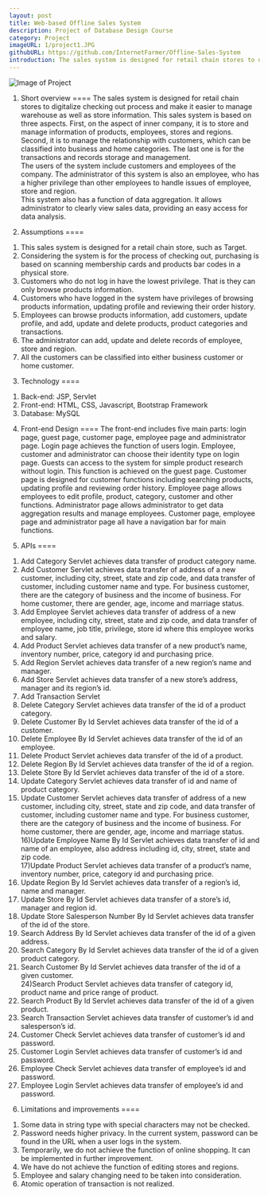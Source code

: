 ```yaml
---
layout: post
title: Web-based Offline Sales System
description: Project of Database Design Course
category: Project
imageURL: 1/project1.JPG
githubURL: https://github.com/InternetFarmer/Offline-Sales-System
introduction: The sales system is designed for retail chain stores to digitalize checking out process and make it easier to manage warehouse as well as store information.
---
```


![Image of Project](/img/project/1/project1.JPG)

1. Short overview 
==== 
The sales system is designed for retail chain stores to digitalize checking out process and make it easier to manage warehouse as well as store information. This sales system is based on three aspects. First, on the aspect of inner company, it is to store and manage information of products, employees, stores and regions. Second, it is to manage the relationship with customers, which can be classified into business and home categories. The last one is for the transactions and records storage and management.<br/>
The users of the system include customers and employees of the company. The administrator of this system is also an employee, who has a higher privilege than other employees to handle issues of employee, store and region.<br/>
This system also has a function of data aggregation. It allows administrator to clearly view sales data, providing an easy access for data analysis.<br/>


2. Assumptions
====
1) This sales system is designed for a retail chain store, such as Target.<br/>
2) Considering the system is for the process of checking out, purchasing is based on
scanning membership cards and products bar codes in a physical store.<br/>
3) Customers who do not log in have the lowest privilege. That is they can only browse
products information.<br/>
4) Customers who have logged in the system have privileges of browsing products
information, updating profile and reviewing their order history.<br/>
5) Employees can browse products information, add customers, update profile, and add,
update and delete products, product categories and transactions.<br/>
6) The administrator can add, update and delete records of employee, store and region.<br/>
7) All the customers can be classified into either business customer or home customer.

3. Technology
====
1) Back-end: JSP, Servlet<br/>
2) Front-end: HTML, CSS, Javascript, Bootstrap Framework<br/>
3) Database: MySQL

4. Front-end Design
====
The front-end includes five main parts: login page, guest page, customer page, employee page and administrator page. Login page achieves the function of users login. Employee, customer and administrator can choose their identity type on login page. Guests can access to the system for simple product research without login. This function is achieved on the guest page. Customer page is designed for customer functions including searching products, updating profile and reviewing order history. Employee page allows employees to edit profile, product, category, customer and other functions. Administrator page allows administrator to get data aggregation results and manage employees. Customer page, employee page and administrator page all have a navigation bar for main functions. <br/>



5. APIs
====
1) Add Category Servlet achieves data transfer of product category name.<br/>
2) Add Customer Servlet achieves data transfer of address of a new customer, including city, street, state and zip code, and data transfer of customer, including customer name and type. For business customer, there are the category of business and the income of business. For home customer, there are gender, age, income and marriage status.<br/>
3) Add Employee Servlet achieves data transfer of address of a new employee, including city, street, state and zip code, and data transfer of employee name, job title, privilege, store id where this employee works and salary.<br/>
4) Add Product Servlet achieves data transfer of a new product’s name, inventory number, price, category id and purchasing price.<br/>
5) Add Region Servlet achieves data transfer of a new region’s name and manager.<br/>
6) Add Store Servlet achieves data transfer of a new store’s address, manager and its region’s id.<br/>
7) Add Transaction Servlet<br/>
8) Delete Category Servlet achieves data transfer of the id of a product category.<br/>
9) Delete Customer By Id Servlet achieves data transfer of the id of a customer.<br/>
10) Delete Employee By Id Servlet achieves data transfer of the id of an employee.<br/>
11) Delete Product Servlet achieves data transfer of the id of a product.<br/>
12) Delete Region By Id Servlet achieves data transfer of the id of a region.<br/>
13) Delete Store By Id Servlet achieves data transfer of the id of a store.<br/>
14) Update Category Servlet achieves data transfer of id and name of product category.<br/>
15) Update Customer Servlet achieves data transfer of address of a new customer, including city, street, state and zip code, and data transfer of customer, including customer name and type. For business customer, there are the category of business and the income of business. For home customer, there are gender, age, income and marriage status.<br/>
16)Update Employee Name By Id Servlet achieves data transfer of id and name of an employee, also address including id, city, street, state and zip code.<br/>
17)Update Product Servlet achieves data transfer of a product’s name, inventory number, price, category id and purchasing price.<br/>
18) Update Region By Id Servlet achieves data transfer of a region’s id, name and manager.<br/>
19) Update Store By Id Servlet achieves data transfer of a store’s id, manager and region id.<br/>
20) Update Store Salesperson Number By Id Servlet achieves data transfer of the id of the store.<br/>
21) Search Address By Id Servlet achieves data transfer of the id of a given address.<br/>
22) Search Category By Id Servlet achieves data transfer of the id of a given product category.<br/>
23) Search Customer By Id Servlet achieves data transfer of the id of a given customer.<br/>
24)Search Product Servlet achieves data transfer of category id, product name and price range of product.<br/>
25) Search Product By Id Servlet achieves data transfer of the id of a given product.<br/>
26) Search Transaction Servlet achieves data transfer of customer’s id and salesperson’s id.<br/>
27) Customer Check Servlet achieves data transfer of customer’s id and password.<br/>
28) Customer Login Servlet achieves data transfer of customer’s id and password.<br/>
29) Employee Check Servlet achieves data transfer of employee’s id and password.<br/>
30) Employee Login Servlet achieves data transfer of employee’s id and password.<br/>

6. Limitations and improvements
====
1) Some data in string type with special characters may not be checked.<br/>
2) Password needs higher privacy. In the current system, password can be found in the URL
when a user logs in the system.<br/>
3) Temporarily, we do not achieve the function of online shopping. It can be implemented in
further improvement.<br/>
4) We have do not achieve the function of editing stores and regions.<br/>
5) Employee and salary changing need to be taken into consideration.<br/>
6) Atomic operation of transaction is not realized.<br/>
